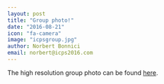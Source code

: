 ```yaml
---
layout: post
title: "Group photo!"
date: "2016-08-21"
icon: "fa-camera"
image: "icpsgroup.jpg"
author: Norbert Bonnici
email: norbert@icps2016.com
---
```


The high resolution group photo can be found [here](http://icps2016.com/images/ICPS2016_group.png).

